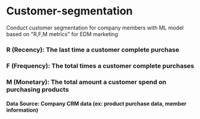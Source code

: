 # Customer-segmentation
Conduct customer segmentation for company members with ML model based on "R,F,M metrics" for EDM marketing

### R (Recency): The last time a customer complete purchase
### F (Frequency): The total times a customer complete purchases
### M (Monetary): The total amount a customer spend on purchasing products
#### Data Source: Company CRM data (ex: product purchase data, member information)
